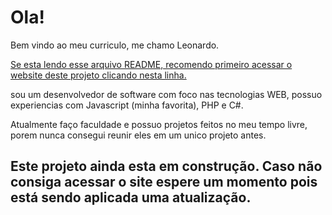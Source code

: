 # Ola!

Bem vindo ao meu curriculo, me chamo Leonardo.

[Se esta lendo esse arquivo README, recomendo primeiro acessar o website deste projeto clicando nesta linha.](https://lmedeiros-leiman.github.io/curriculo/)

sou um desenvolvedor de software com foco nas tecnologias WEB, possuo experiencias com Javascript (minha favorita), PHP e C#. 

Atualmente faço faculdade e possuo projetos feitos no meu tempo livre, porem nunca consegui reunir eles em um unico projeto antes.

## Este projeto ainda esta em construção. Caso não consiga acessar o site espere um momento pois está sendo aplicada uma atualização.
